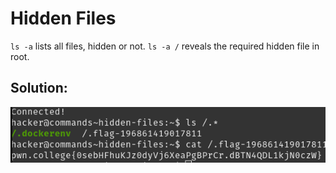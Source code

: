 # Hidden Files

`ls -a` lists all files, hidden or not. `ls -a /` reveals the required hidden file in root.


## Solution:

![solution](08_Hidden_Files.png)

